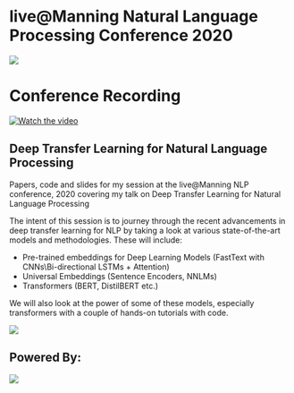 # live@Manning Natural Language Processing Conference 2020

![](https://i.imgur.com/eX2fqR2.png)

# Conference Recording

[![Watch the video](https://i.imgur.com/gV5JYvD.gif)](https://www.youtube.com/watch?v=YdMBPKZpHas)

## Deep Transfer Learning for Natural Language Processing

Papers, code and slides for my session at the live@Manning NLP conference, 2020 covering my talk on Deep Transfer Learning for Natural Language Processing

The intent of this session is to journey through the recent advancements in deep transfer learning for NLP by taking a look at various state-of-the-art models and methodologies. These will include: 

- Pre-trained embeddings for Deep Learning Models (FastText with CNNs\Bi-directional LSTMs + Attention)
- Universal Embeddings (Sentence Encoders, NNLMs)
- Transformers (BERT, DistilBERT etc.)

We will also look at the power of some of these models, especially transformers with a couple of hands-on tutorials with code.

![](https://i.imgur.com/QD2BKW7.png)

## Powered By:

![](https://i.imgur.com/cllEHm0.png)

